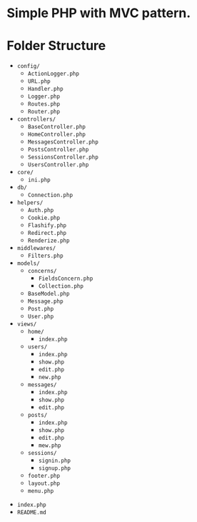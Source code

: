 # Simple PHP with MVC pattern.

# Folder Structure

- `config/`
    * `ActionLogger.php`
    * `URL.php`
    * `Handler.php`
    * `Logger.php`
    * `Routes.php`
    * `Router.php`
- `controllers/`
    * `BaseController.php`
    * `HomeController.php`
    * `MessagesController.php`
    * `PostsController.php`
    * `SessionsController.php`
    * `UsersController.php`
- `core/`
    * `ini.php`
- `db/`
    * `Connection.php`
- `helpers/`
    * `Auth.php`
    * `Cookie.php`
    * `Flashify.php`
    * `Redirect.php`
    * `Renderize.php`
- `middlewares/`
    * `Filters.php`
- `models/`
    * `concerns/`
        * `FieldsConcern.php`
        * `Collection.php`
    * `BaseModel.php`
    * `Message.php`
    * `Post.php`
    * `User.php`
- `views/`
    - `home/`
        * `index.php`
    - `users/`
        * `index.php`
        * `show.php`
        * `edit.php`
        * `new.php`
    - `messages/`
        * `index.php`
        * `show.php`
        * `edit.php`
    - `posts/`
        * `index.php`
        * `show.php`
        * `edit.php`
        * `mew.php`
    - `sessions/`
        * `signin.php`
        * `signup.php`
    * `footer.php`
    * `layout.php`
    * `menu.php`
* `index.php`
* `README.md`
